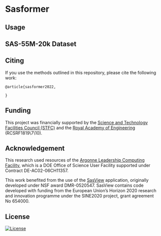 # Sasformer



## Usage



## SAS-55M-20k Dataset


## Citing

If you use the methods outlined in this repository, please cite the following work:

```
@article{sasformer2022,

}
```


## Funding

This project was financially supported by the [Science and Technology Facilities Council (STFC)](https://stfc.ukri.org/) and the [Royal Academy of Engineering](https://www.raeng.org.uk/) (RCSRF1819\7\10).


## Acknowledgement

This research used resources of the [Argonne Leadership Computing Facility](https://www.alcf.anl.gov/), which is a DOE Office of Science User Facility supported under Contract DE-AC02-06CH11357.

This work benefited from the use of the [SasView](https://www.sasview.org/) application, originally developed under NSF award DMR-0520547. SasView contains code developed with funding from the European Union’s Horizon 2020 research and innovation programme under the SINE2020 project, grant agreement No 654000.


## License

[![License](http://img.shields.io/:license-mit-blue.svg?style=flat-square)](http://badges.mit-license.org)